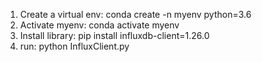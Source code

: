 1. Create a virtual env: conda create -n myenv python=3.6
2. Activate myenv: conda activate myenv
3. Install library: pip install influxdb-client=1.26.0
4. run: python InfluxClient.py